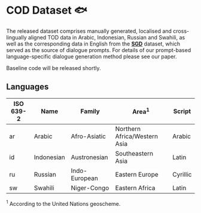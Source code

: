 # COD Dataset 🐟

The released dataset comprises manually generated, localised and cross-lingually aligned TOD data in Arabic, Indonesian, Russian and Swahili, as well as the corresponding data in English from the [**SGD**](https://github.com/google-research-datasets/dstc8-schema-guided-dialogue) dataset, which served as the source of dialogue prompts. For details of our prompt-based language-specific dialogue generation method please see our paper.

Baseline code will be released shortly.


## Languages

| ISO 639-2 | Name | Family | Area<sup>1</sup> | Script |
|---|---|---|---|---|
| ar | Arabic | Afro-Asiatic | Northern Africa/Western Asia | Arabic |
| id | Indonesian | Austronesian | Southeastern Asia | Latin |
| ru | Russian | Indo-European | Eastern Europe | Cyrillic |
| sw | Swahili | Niger-Congo | Eastern Africa | Latin |

<sup>1</sup> According to the United Nations geoscheme.

